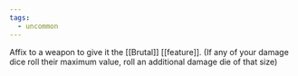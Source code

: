 ```yaml
---
tags:
  - uncommon
---
```

Affix to a weapon to give it the [[Brutal]] [[feature]]. (If any of your damage dice roll their maximum value, roll an additional damage die of that size)
